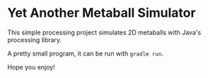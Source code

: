 # Yet Another Metaball Simulator

This simple processing project simulates 2D metaballs with Java's processing library.

A pretty small program, it can be run with `gradle run`.

Hope you enjoy!
